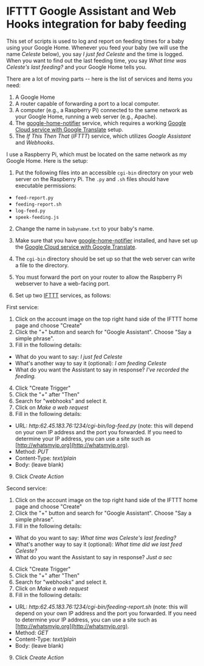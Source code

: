 # IFTTT Google Assistant and Web Hooks integration for baby feeding

This set of scripts is used to log and report on feeding times for a baby using your Google Home. Whenever you feed your baby (we will use the name *Celeste* below), you say *I just fed Celeste* and the time is logged. When you want to find out the last feeding time, you say *What time was Celeste's last feeding?* and your Google Home tells you.

There are a lot of moving parts -- here is the list of services and items you need:
1. A Google Home
2. A router capable of forwarding a port to a local computer.
3. A computer (e.g., a Raspberry Pi) connected to the same network as your Google Home, running a web server (e.g., Apache).
4. The [google-home-notifier](https://github.com/noelportugal/google-home-notifier) service, which requires a working [Google Cloud service with Google Translate](https://cloud.google.com) setup.
5. The *If This Then That* (*IFTTT*) service, which utilizes *Google Assistant* and *Webhooks*. 

I use a Raspberry Pi, which must be located on the same network as my Google Home. Here is the setup:

1. Put the following files into an accessible `cgi-bin` directory on your web server on the Raspberry Pi. The `.py` and `.sh` files should have executable permissions:
 - `feed-report.py`
 - `feeding-report.sh`
 - `log-feed.py`
 - `speek-feeding.js`

2. Change the name in `babyname.txt` to your baby's name.

3. Make sure that you have [google-home-notifier](https://github.com/noelportugal/google-home-notifier) installed, and have set up the [Google Cloud service with Google Translate](https://cloud.google.com).

4. The `cgi-bin` directory should be set up so that the web server can write a file to the directory.

5. You must forward the port on your router to allow the Raspberry Pi webserver to have a web-facing port.

6. Set up two [IFTTT](https://ifttt.com) services, as follows:

First service:

 1. Click on the account image on the top right hand side of the IFTTT home page and choose "Create"
 2. Click the "+" button and search for "Google Assistant". Choose "Say a simple phrase".
 3. Fill in the following details:
  - What do you want to say: *I just fed Celeste*
  - What's another way to say it (optional): *I am feeding Celeste*
  - What do you want the Assistant to say in response? *I've recorded the feeding.*
 4. Click "Create Trigger"
 5. Click the "+" after "Then"
 6. Search for "webhooks" and select it.
 7. Click on *Make a web request*
 8. Fill in the following details:
  - URL: *http:62.45.183.76:1234/cgi-bin/log-feed.py* (note: this will depend on your own IP address and the port you forwarded. If you need to determine your IP address, you can use a site such as [http://whatsmyip.org](http://whatsmyip.org).
  - Method: *PUT*
  - Content-Type: *text/plain*
  - Body: (leave blank)

 9. Click *Create Action*
   
Second service:

 1. Click on the account image on the top right hand side of the IFTTT home page and choose "Create"
 2. Click the "+" button and search for "Google Assistant". Choose "Say a simple phrase".
 3. Fill in the following details:
  - What do you want to say: *What time was Celeste's last feeding?*
  - What's another way to say it (optional): *What time did we last feed Celeste?*
  - What do you want the Assistant to say in response? *Just a sec*
 4. Click "Create Trigger"
 5. Click the "+" after "Then"
 6. Search for "webhooks" and select it.
 7. Click on *Make a web request*
 8. Fill in the following details:
  - URL: *http:62.45.183.76:1234/cgi-bin/feeding-report.sh* (note: this will depend on your own IP address and the port you forwarded. If you need to determine your IP address, you can use a site such as [http://whatsmyip.org](http://whatsmyip.org).
  - Method: *GET*
  - Content-Type: *text/plain*
  - Body: (leave blank)

 9. Click *Create Action*
